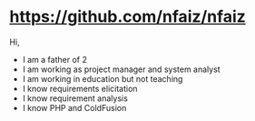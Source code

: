 https://github.com/nfaiz/nfaiz
================

Hi,

* I am a father of 2
* I am working as project manager and system analyst
* I am working in education but not teaching
* I know requirements elicitation
* I know requirement analysis
* I know PHP and ColdFusion
